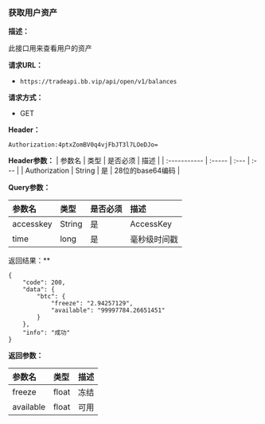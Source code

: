 ### 获取用户资产

**描述：**

此接口用来查看用户的资产

**请求URL：** 
- ` https://tradeapi.bb.vip/api/open/v1/balances `
  
**请求方式：**
- GET

**Header：**

```
Authorization:4ptxZomBV0q4vjFbJT3l7LOeDJo=
```

**Header参数：**
| 参数名          | 类型     | 是否必须 | 描述   |
| :----------- | :----- | :--- | :--- |
| Authorization | String | 是    | 28位的base64编码 |

**Query参数：**

| 参数名          | 类型     | 是否必须 | 描述   |
| :----------- | :----- | :--- | :--- |
| accesskey | String | 是    | AccessKey |
| time | long | 是    | 毫秒级时间戳 |


返回结果：**
```
{
	"code": 200,
	"data": {
		"btc": {
			"freeze": "2.94257129",
			"available": "99997784.26651451"
		}
	},
	"info": "成功"
}
```

**返回参数：**

| 参数名          | 类型   | 描述   |
| :----------- |  :--- | :--- |
| freeze | float     | 冻结 |
| available | float     | 可用 |
